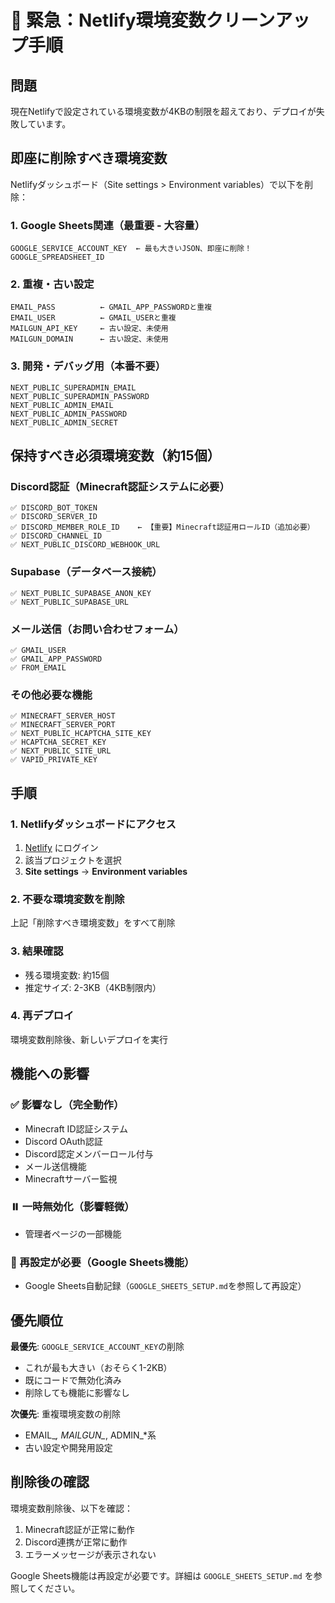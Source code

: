 # 🚨 緊急：Netlify環境変数クリーンアップ手順

## 問題
現在Netlifyで設定されている環境変数が4KBの制限を超えており、デプロイが失敗しています。

## 即座に削除すべき環境変数

Netlifyダッシュボード（Site settings > Environment variables）で以下を削除：

### 1. Google Sheets関連（最重要 - 大容量）
```
GOOGLE_SERVICE_ACCOUNT_KEY  ← 最も大きいJSON、即座に削除！
GOOGLE_SPREADSHEET_ID
```

### 2. 重複・古い設定
```
EMAIL_PASS          ← GMAIL_APP_PASSWORDと重複
EMAIL_USER          ← GMAIL_USERと重複
MAILGUN_API_KEY     ← 古い設定、未使用
MAILGUN_DOMAIN      ← 古い設定、未使用
```

### 3. 開発・デバッグ用（本番不要）
```
NEXT_PUBLIC_SUPERADMIN_EMAIL
NEXT_PUBLIC_SUPERADMIN_PASSWORD
NEXT_PUBLIC_ADMIN_EMAIL
NEXT_PUBLIC_ADMIN_PASSWORD
NEXT_PUBLIC_ADMIN_SECRET
```

## 保持すべき必須環境変数（約15個）

### Discord認証（Minecraft認証システムに必要）
```
✅ DISCORD_BOT_TOKEN
✅ DISCORD_SERVER_ID
✅ DISCORD_MEMBER_ROLE_ID    ← 【重要】Minecraft認証用ロールID（追加必要）
✅ DISCORD_CHANNEL_ID
✅ NEXT_PUBLIC_DISCORD_WEBHOOK_URL
```

### Supabase（データベース接続）
```
✅ NEXT_PUBLIC_SUPABASE_ANON_KEY
✅ NEXT_PUBLIC_SUPABASE_URL
```

### メール送信（お問い合わせフォーム）
```
✅ GMAIL_USER
✅ GMAIL_APP_PASSWORD
✅ FROM_EMAIL
```

### その他必要な機能
```
✅ MINECRAFT_SERVER_HOST
✅ MINECRAFT_SERVER_PORT
✅ NEXT_PUBLIC_HCAPTCHA_SITE_KEY
✅ HCAPTCHA_SECRET_KEY
✅ NEXT_PUBLIC_SITE_URL
✅ VAPID_PRIVATE_KEY
```

## 手順

### 1. Netlifyダッシュボードにアクセス
1. [Netlify](https://app.netlify.com/) にログイン
2. 該当プロジェクトを選択
3. **Site settings** → **Environment variables**

### 2. 不要な環境変数を削除
上記「削除すべき環境変数」をすべて削除

### 3. 結果確認
- 残る環境変数: 約15個
- 推定サイズ: 2-3KB（4KB制限内）

### 4. 再デプロイ
環境変数削除後、新しいデプロイを実行

## 機能への影響

### ✅ 影響なし（完全動作）
- Minecraft ID認証システム
- Discord OAuth認証
- Discord認定メンバーロール付与
- メール送信機能
- Minecraftサーバー監視

### ⏸️ 一時無効化（影響軽微）
- 管理者ページの一部機能

### 🔄 再設定が必要（Google Sheets機能）
- Google Sheets自動記録（`GOOGLE_SHEETS_SETUP.md`を参照して再設定）

## 優先順位

**最優先**: `GOOGLE_SERVICE_ACCOUNT_KEY`の削除
- これが最も大きい（おそらく1-2KB）
- 既にコードで無効化済み
- 削除しても機能に影響なし

**次優先**: 重複環境変数の削除
- EMAIL_*, MAILGUN_*, ADMIN_*系
- 古い設定や開発用設定

## 削除後の確認

環境変数削除後、以下を確認：
1. Minecraft認証が正常に動作
2. Discord連携が正常に動作
3. エラーメッセージが表示されない

Google Sheets機能は再設定が必要です。詳細は `GOOGLE_SHEETS_SETUP.md` を参照してください。
